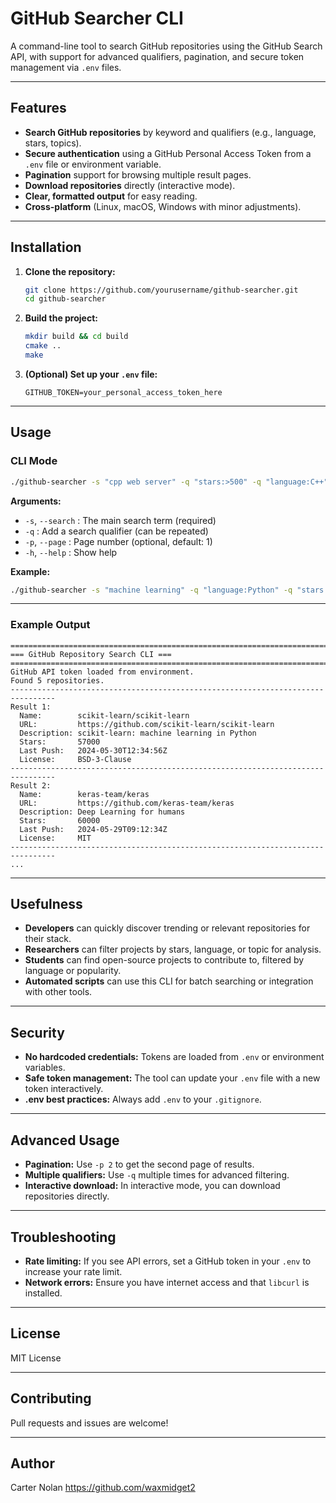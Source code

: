 # GitHub Searcher CLI

A command-line tool to search GitHub repositories using the GitHub Search API, with support for advanced qualifiers, pagination, and secure token management via `.env` files.

---

## Features

- **Search GitHub repositories** by keyword and qualifiers (e.g., language, stars, topics).
- **Secure authentication** using a GitHub Personal Access Token from a `.env` file or environment variable.
- **Pagination** support for browsing multiple result pages.
- **Download repositories** directly (interactive mode).
- **Clear, formatted output** for easy reading.
- **Cross-platform** (Linux, macOS, Windows with minor adjustments).

---

## Installation

1. **Clone the repository:**
    ```sh
    git clone https://github.com/yourusername/github-searcher.git
    cd github-searcher
    ```

2. **Build the project:**
    ```sh
    mkdir build && cd build
    cmake ..
    make
    ```

3. **(Optional) Set up your `.env` file:**
    ```
    GITHUB_TOKEN=your_personal_access_token_here
    ```

---

## Usage

### CLI Mode

```sh
./github-searcher -s "cpp web server" -q "stars:>500" -q "language:C++" -p 1
```

**Arguments:**
- `-s`, `--search` : The main search term (required)
- `-q`             : Add a search qualifier (can be repeated)
- `-p`, `--page`   : Page number (optional, default: 1)
- `-h`, `--help`   : Show help

**Example:**
```sh
./github-searcher -s "machine learning" -q "language:Python" -q "stars:>1000"
```

---

### Example Output

```
================================================================================
=== GitHub Repository Search CLI ===
================================================================================
GitHub API token loaded from environment.
Found 5 repositories.
--------------------------------------------------------------------------------
Result 1:
  Name:        scikit-learn/scikit-learn
  URL:         https://github.com/scikit-learn/scikit-learn
  Description: scikit-learn: machine learning in Python
  Stars:       57000
  Last Push:   2024-05-30T12:34:56Z
  License:     BSD-3-Clause
--------------------------------------------------------------------------------
Result 2:
  Name:        keras-team/keras
  URL:         https://github.com/keras-team/keras
  Description: Deep Learning for humans
  Stars:       60000
  Last Push:   2024-05-29T09:12:34Z
  License:     MIT
--------------------------------------------------------------------------------
...
```

---

## Usefulness

- **Developers** can quickly discover trending or relevant repositories for their stack.
- **Researchers** can filter projects by stars, language, or topic for analysis.
- **Students** can find open-source projects to contribute to, filtered by language or popularity.
- **Automated scripts** can use this CLI for batch searching or integration with other tools.

---

## Security

- **No hardcoded credentials:** Tokens are loaded from `.env` or environment variables.
- **Safe token management:** The tool can update your `.env` file with a new token interactively.
- **.env best practices:** Always add `.env` to your `.gitignore`.

---

## Advanced Usage

- **Pagination:** Use `-p 2` to get the second page of results.
- **Multiple qualifiers:** Use `-q` multiple times for advanced filtering.
- **Interactive download:** In interactive mode, you can download repositories directly.

---

## Troubleshooting

- **Rate limiting:** If you see API errors, set a GitHub token in your `.env` to increase your rate limit.
- **Network errors:** Ensure you have internet access and that `libcurl` is installed.

---

## License

MIT License

---

## Contributing

Pull requests and issues are welcome!

---

## Author

Carter Nolan
https://github.com/waxmidget2
